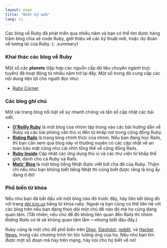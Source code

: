```yaml
---
layout: page
title: "Nhật ký web"
lang: vi
---
```


Các blog về Ruby đã phát triển qua nhiều năm và
bạn có thể tìm đươc hàng trăm blog chia sẻ code Ruby,
giới thiệu về các kỹ thuật mới, hoặc dự đoán về tương lai của Ruby.
{: .summary}

### Khai thác các blog về Ruby

Một số các **planets** (tập hợp các nguồn cấp dữ liệu chuyên ngành trực tuyến)
đã hoạt động từ nhiều năm trở lại đây.
Một số trong đó cung cấp các nội dung tiện lợi cho người đọc như:

* [Ruby Corner][4]

### Các blog ghi chú

Một vài trang blog nổi bật về sự nhanh chóng và tần số cập nhật các bài viết.

* [**O’Reilly Ruby**][8] là một blog của nhóm tập trung vào các bài hướng dẫn về Ruby
  và các bài phỏng vấn thú vị đến từ khắp nơi trong cộng đồng Ruby.
* [**Riding Rails**][9] là trang blog chính thức của nhóm.
  Nếu bạn đang học Rails, thì bạn cần xem qua blog này vì thường xuyên có các cập nhật về
  an toàn bảo mật cũng như cái nhìn tổng thể về cộng đồng Rails.
* [**Ruby Inside**][10] Cập nhật các ứng dụng thú vị và các thư viện từ khắp thế giới,
  dành cho cả Ruby và Rails.
* [**Matz’ Blog**][11] là một blog tiếng Nhật được viết bởi cha đẻ của Ruby.
  Thậm chí nếu như bạn không biết tiếng Nhật thì cũng biết được rằng là ông ấy đang ở đó!

### Phổ biến từ khóa

Nếu như bạn đã bắt đầu với một blog nào đó trước đây, hãy liên kết blog đó với trang
[del.icio.us][12] bằng từ khóa *ruby*. Ngoài ra bạn cũng có thể liên hệ với
các blog trên nếu bạn đang theo dõi một chủ đề nào đó mà họ cũng đang quan tâm.
(Tất nhiên, nếu chủ đề đó không liên quan đến Rails thì nhóm *Riding Rails*
có lẽ sẽ không quan tâm lắm —nhưng biết đâu đấy.)

Ruby cũng là một chủ đề phổ biến trên [Digg][13], [Slashdot][14], [reddit][15],
và [Hacker News][16], trong các chương trình tin tức tương ứng của họ.
Nếu như bạn tìm được một số đoạn mã hay trên mạng, hãy nói cho họ biết về nó!



[4]: http://rubycorner.com
[8]: http://oreillynet.com/ruby/
[9]: http://weblog.rubyonrails.org/
[10]: http://www.rubyinside.com/
[11]: http://www.rubyist.net/~matz/
[12]: http://del.icio.us
[13]: http://digg.com/programming
[14]: http://developers.slashdot.org/
[15]: http://www.reddit.com/r/ruby
[16]: http://news.ycombinator.com/
